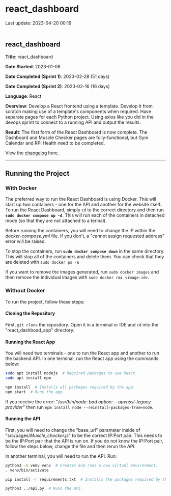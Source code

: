 # react_dashboard
Last update: 2023-04-20 00:19
<br><br>

## react_dashboard

**Title**: react_dashboard

**Date Started**: 2023-01-08

**Date Completed (Sprint 1)**: 2023-02-28 (51 days)

**Date Completed (Sprint 2)**: 2023-02-16 (16 days)

**Language**: React

**Overview**: Develop a React frontend using a template. Develop it from scratch making use of a template's components when required. Have separate pages for each Python project. Using axios like you did in the devops sprint to connect to a running API and output the results.

**Result**: The first form of the React Dashboard is now complete. The Dashboard and Muscle Checker pages are fully-functional, but Gym Calendar and RPi Health need to be completed.

View the [changelog](changelog.md) here.

---

## Running the Project

### With Docker
The preferred way to run the React Dashboard is using Docker. This will start up two containers - one for the API and another for the website itself. To run the React Dashboard, simply ` cd ` to the correct directory and then run **` sudo docker compose up -d `**. This will run each of the containers in detached mode (so that they are not attached to a terinal).

Before running the containers, you will need to change the IP within the *docker-compose.yml* file. If you don't, a "cannot assign requested address" error will be raised.

To stop the containers, run **` sudo docker compose down `** in the same directory. This will stop all of the containers and delete them. You can check that they are deleted with ` sudo docker ps -a `

If you want to remove the images generated, run ` sudo docker images ` and then remove the individual images with ` sudo docker rmi <image-id> `.

### Without Docker
To run the project, follow these steps:

#### Cloning the Repository
First, ` git clone ` the repository. Open it in a terminal or IDE and ` cd ` into the "react_dashboad_app" directory.

#### Running the React App
You will need two terminals - one to run the React app and another to run the backend API. In one terminal, run the React app using the commands below:
``` bash
sudo apt install nodejs  # Required packages to use React.
sudo apt install npm

npm install  # Installs all packages required by the app.
npm start  # Runs the app.
```
If you receive the error: "*/usr/bin/node: bad option: --openssl-legacy-provider*" then run ` npm install node --reinstall-packages-from=node `.

#### Running the API
First, you will need to change the "base_url" parameter inside of "src/pages/*Muscle_checker.js*" to be the correct IP:Port pair. This needs to be the IP:Port pair that the API is run on. If you do not know the IP:Port pair, follow the steps below, change the file and then rerun the API.

In another terminal, you will need to run the API. Run:
``` bash
python3 -m venv venv  # Creates and runs a new virtual environment.
. venv/bin/activate

pip install -r requirements.txt  # Installs the packages required by the backend.

python3 ../api.py  # Runs the API.
```
